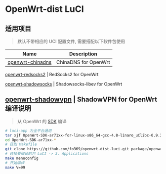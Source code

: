 ﻿OpenWrt-dist LuCI
===



适用项目
---
 > 默认不带相应的 UCI 配置文件, 需要搭配以下软件包使用  

 Name                     | Description
 -------------------------|-----------------------------------
 [openwrt-chinadns][1]    | ChinaDNS for OpenWrt
 
[openwrt-redsocks2][2]   | RedSocks2 for OpenWrt
 
[openwrt-shadowsocks][3] | Shadowsocks-libev for OpenWrt

[openwrt-shadowvpn][4]   | ShadowVPN for OpenWrt
编译说明
---
 > 从 OpenWrt 的 [SDK][S] 编译  

```bash
# luci-app 为全平台通用
tar xjf OpenWrt-SDK-ar71xx-for-linux-x86_64-gcc-4.8-linaro_uClibc-0.9.33.2.tar.bz2
cd OpenWrt-SDK-ar71xx-*
# 获取 Makefile
git clone https://github.com/fo369/openwrt-dist-luci.git package/openwrt-dist-luci
# 选择要编译的包 LuCI -> 3. Applications
make menuconfig
# 开始编译
make V=99
```


  
[1]: https://github.com/fo369/openwrt-chinadns
  
[2]: https://github.com/fo369/openwrt-redsocks2

[3]: https://github.com/fo369/openwrt-shadowsocks
  
[4]: https://github.com/fo369/openwrt-shadowvpn
[S]: http://wiki.openwrt.org/doc/howto/obtain.firmware.sdk
